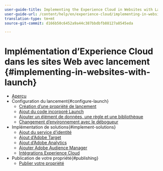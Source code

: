 ```yaml
---
user-guide-title: Implementing the Experience Cloud in Websites with Launch
user-guide-url: /content/help/en/experience-cloud/implementing-in-websites-with-launch/index.html
translation-type: tm+mt
source-git-commit: d166b50c6452a9a44c387bbdbfb88127a8545eda

---
```



# Implémentation d’Experience Cloud dans les sites Web avec lancement {#implementing-in-websites-with-launch}

+ [Aperçu](index.md)
+ Configuration du lancement{#configure-launch}
   + [Création d’une propriété de lancement](launch.md)
   + [Ajout du code incorporé Launch](launch-add-embed.md)
   + [Ajouter un élément de données, une règle et une bibliothèque](launch-data-elements-rules.md)
   + [Changement d’environnement avec le débogueur](launch-switch-environments.md)
+ Implémentation de solutions{#implement-solutions}
   + [Ajout du service d’identité](id-service.md)
   + [Ajout d’Adobe Target](target.md)
   + [Ajout d’Adobe Analytics](analytics.md)
   + [Ajouter Adobe Audience Manager](audience-manager.md)
   + [Intégrations Experience Cloud](integrations.md)
+ Publication de votre propriété{#publishing}
   + [Publier votre propriété](publish.md)
